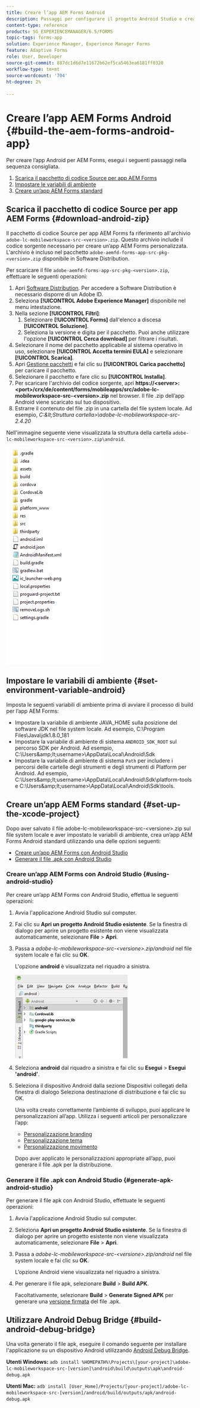 ```yaml
---
title: Creare l’app AEM Forms Android
description: Passaggi per configurare il progetto Android Studio e creare il file .apk per l’app AEM Forms per Android
content-type: reference
products: SG_EXPERIENCEMANAGER/6.5/FORMS
topic-tags: forms-app
solution: Experience Manager, Experience Manager Forms
feature: Adaptive Forms
role: User, Developer
source-git-commit: 887dc1d6d7e11672b62ef5ca5463ea6181ff0320
workflow-type: tm+mt
source-wordcount: '704'
ht-degree: 2%

---
```


# Creare l’app AEM Forms Android {#build-the-aem-forms-android-app}

Per creare l’app Android per AEM Forms, esegui i seguenti passaggi nella sequenza consigliata.

1. [Scarica il pacchetto di codice Source per app AEM Forms](#download-android-zip)
1. [Impostare le variabili di ambiente](#set-environment-variable-android)
1. [Creare un’app AEM Forms standard](#set-up-the-xcode-project)

## Scarica il pacchetto di codice Source per app AEM Forms {#download-android-zip}

Il pacchetto di codice Source per app AEM Forms fa riferimento all&#39;archivio `adobe-lc-mobileworkspace-src-<version>.zip`. Questo archivio include il codice sorgente necessario per creare un’app AEM Forms personalizzata. L&#39;archivio è incluso nel pacchetto `adobe-aemfd-forms-app-src-pkg-<version>.zip` disponibile in Software Distribution.

Per scaricare il file `adobe-aemfd-forms-app-src-pkg-<version>.zip`, effettuare le seguenti operazioni:

1. Apri [Software Distribution](https://experience.adobe.com/downloads). Per accedere a Software Distribution è necessario disporre di un Adobe ID.
1. Seleziona **[!UICONTROL Adobe Experience Manager]** disponibile nel menu intestazione.
1. Nella sezione **[!UICONTROL Filtri]**:
   1. Selezionare **[!UICONTROL Forms]** dall&#39;elenco a discesa **[!UICONTROL Soluzione]**.
   2. Seleziona la versione e digita per il pacchetto. Puoi anche utilizzare l&#39;opzione **[!UICONTROL Cerca download]** per filtrare i risultati.
1. Selezionare il nome del pacchetto applicabile al sistema operativo in uso, selezionare **[!UICONTROL Accetta termini EULA]** e selezionare **[!UICONTROL Scarica]**.
1. Apri [Gestione pacchetti](https://experienceleague.adobe.com/docs/experience-manager-65-2025/administering/contentmanagement/package-manager.html) e fai clic su **[!UICONTROL Carica pacchetto]** per caricare il pacchetto.
1. Selezionare il pacchetto e fare clic su **[!UICONTROL Installa]**.
1. Per scaricare l&#39;archivio del codice sorgente, apri **https://&lt;server>:&lt;port>/crx/de/content/forms/mobileapps/src/adobe-lc-mobileworkspace-src-&lt;version>.zip** nel browser. Il file .zip dell’app Android viene scaricato sul tuo dispositivo.
1. Estrarre il contenuto del file .zip in una cartella del file system locale. Ad esempio, *C:\&lt;Struttura cartella>\adobe-lc-mobileworkspace-src-2.4.20*

Nell&#39;immagine seguente viene visualizzata la struttura della cartella `adobe-lc-mobileworkspace-src-<version>.zip\android`.

![zip_android_folder_structure](assets/zip_android_folder_structure.png)

## Impostare le variabili di ambiente {#set-environment-variable-android}

Imposta le seguenti variabili di ambiente prima di avviare il processo di build per l’app AEM Forms:

* Impostare la variabile di ambiente JAVA_HOME sulla posizione del software JDK nel file system locale. Ad esempio, C:\Program Files\Java\jdk1.8.0_181
* Impostare la variabile di ambiente di sistema `ANDROID_SDK_ROOT` sul percorso SDK per Android. Ad esempio, C:\Users\&amp;lt;username>\AppData\Local\Android\Sdk
* Impostare la variabile di ambiente di sistema `Path` per includere i percorsi delle cartelle degli strumenti e degli strumenti di Platform per Android. Ad esempio, C:\Users\&amp;lt;username>\AppData\Local\Android\Sdk\platform-tools e C:\Users\&amp;lt;username>\AppData\Local\Android\Sdk\tools.

## Creare un’app AEM Forms standard {#set-up-the-xcode-project}

Dopo aver salvato il file adobe-lc-mobileworkspace-src-&lt;versione>.zip sul file system locale e aver impostato le variabili di ambiente, crea un’app AEM Forms Android standard utilizzando una delle opzioni seguenti:

* [Creare un’app AEM Forms con Android Studio](#using-android-studio)
* [Generare il file .apk con Android Studio](#generate-apk-android-studio)

### Creare un’app AEM Forms con Android Studio {#using-android-studio}

Per creare un’app AEM Forms con Android Studio, effettua le seguenti operazioni:

1. Avvia l&#39;applicazione Android Studio sul computer.
1. Fai clic su **Apri un progetto Android Studio esistente**. Se la finestra di dialogo per aprire un progetto esistente non viene visualizzata automaticamente, selezionare **File** > **Apri**.
1. Passa a *adobe-lc-mobileworkspace-src-&lt;versione>.zip/android* nel file system locale e fai clic su **OK**.

   L&#39;opzione **android** è visualizzata nel riquadro a sinistra.

   ![android_folder_studio](assets/android_folder_studio.png)

1. Seleziona **android** dal riquadro a sinistra e fai clic su **Esegui** > **Esegui &#39;android&#39;**.
1. Seleziona il dispositivo Android dalla sezione Dispositivi collegati della finestra di dialogo Seleziona destinazione di distribuzione e fai clic su OK.

   Una volta creato correttamente l’ambiente di sviluppo, puoi applicare le personalizzazioni all’app. Utilizza i seguenti articoli per personalizzare l’app:

   * [Personalizzazione branding](/help/forms/using/branding-customization.md)
   * [Personalizzazione tema](/help/forms/using/theme-customization.md)
   * [Personalizzazione movimento](/help/forms/using/gesture-customization.md)

   Dopo aver applicato le personalizzazioni appropriate all’app, puoi generare il file .apk per la distribuzione.

### Generare il file .apk con Android Studio {#generate-apk-android-studio}

Per generare il file apk con Android Studio, effettuate le seguenti operazioni:

1. Avvia l&#39;applicazione Android Studio sul computer.
1. Seleziona **Apri un progetto Android Studio esistente**. Se la finestra di dialogo per aprire un progetto esistente non viene visualizzata automaticamente, selezionare **File** > **Apri**.
1. Passa a *adobe-lc-mobileworkspace-src-&lt;versione>.zip/android* nel file system locale e fai clic su **OK**.

   L’opzione Android viene visualizzata nel riquadro a sinistra.

1. Per generare il file apk, selezionare **Build** > **Build APK**.

   Facoltativamente, selezionare **Build** > **Generate Signed APK** per generare una [versione firmata](https://developer.android.com/studio/publish/app-signing) del file .apk.

## Utilizzare Android Debug Bridge {#build-android-debug-bridge}

Una volta generato il file apk, eseguire il comando seguente per installare l&#39;applicazione su un dispositivo Android utilizzando [Android Debug Bridge](https://developer.android.com/tools/adb).

**Utenti Windows:** `adb install %HOMEPATH%\Projects\[your-project]\adobe-lc-mobileworkspace-src-[version]\android\build\outputs\apk\android-debug.apk`

**Utenti Mac:** `adb install [User_Home]/Projects/[your-project]/adobe-lc-mobileworkspace-src-[version]/android/build/outputs/apk/android-debug.apk`

